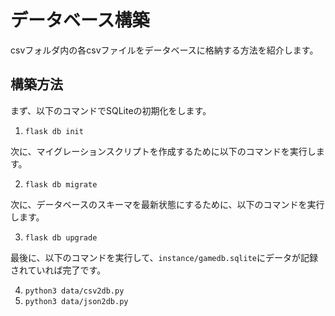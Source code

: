 # データベース構築
csvフォルダ内の各csvファイルをデータベースに格納する方法を紹介します。

## 構築方法
まず、以下のコマンドでSQLiteの初期化をします。

1. ```flask db init```

次に、マイグレーションスクリプトを作成するために以下のコマンドを実行します。

2. ```flask db migrate```

次に、データベースのスキーマを最新状態にするために、以下のコマンドを実行します。

3. ```flask db upgrade```

最後に、以下のコマンドを実行して、```instance/gamedb.sqlite```にデータが記録されていれば完了です。

4. ```python3 data/csv2db.py```
5. ```python3 data/json2db.py```